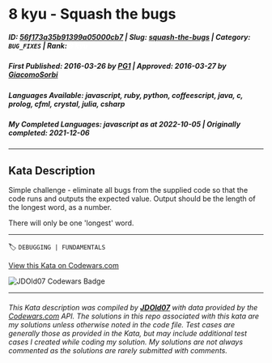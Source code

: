 # 8 kyu - Squash the bugs

##### **ID**: [56f173a35b91399a05000cb7](https://www.codewars.com/kata/56f173a35b91399a05000cb7) | **Slug**: [squash-the-bugs](https://www.codewars.com/kata/56f173a35b91399a05000cb7) | **Category**: `BUG_FIXES` | **Rank**: <span style="color:white">8 kyu</span>

##### **First Published**: 2016-03-26 ***by*** [PG1](https://www.codewars.com/users/PG1) | **Approved**: 2016-03-27 ***by*** [GiacomoSorbi](https://www.codewars.com/users/GiacomoSorbi)

##### **Languages Available**: javascript, ruby, python, coffeescript, java, c, prolog, cfml, crystal, julia, csharp

##### **My Completed Languages**: javascript ***as at*** 2022-10-05 | **Originally completed**: 2021-12-06

---

## Kata Description


Simple challenge - eliminate all bugs from the supplied code so that the code runs and outputs the expected value. Output should be the length of the longest word, as a number.



There will only be one 'longest' word.

---


🏷 `DEBUGGING | FUNDAMENTALS`


[View this Kata on Codewars.com](https://www.codewars.com/kata/56f173a35b91399a05000cb7)

![](https://www.codewars.com/users/jdold07/badges/large "JDOld07 Codewars Badge")

---

###### *This Kata description was compiled by [**JDOld07**](https://tpstech.dev) with data provided by the [Codewars.com](https://www.codewars.com) API.  The solutions in this repo associated with this kata are my solutions unless otherwise noted in the code file.  Test cases are generally those as provided in the Kata, but may include additional test cases I created while coding my solution.  My solutions are not always commented as the solutions are rarely submitted with comments.*
